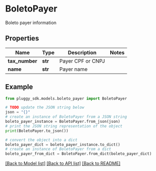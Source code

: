 # BoletoPayer

Boleto payer information

## Properties

Name | Type | Description | Notes
------------ | ------------- | ------------- | -------------
**tax_number** | **str** | Payer CPF or CNPJ | 
**name** | **str** | Payer name | 

## Example

```python
from pluggy_sdk.models.boleto_payer import BoletoPayer

# TODO update the JSON string below
json = "{}"
# create an instance of BoletoPayer from a JSON string
boleto_payer_instance = BoletoPayer.from_json(json)
# print the JSON string representation of the object
print(BoletoPayer.to_json())

# convert the object into a dict
boleto_payer_dict = boleto_payer_instance.to_dict()
# create an instance of BoletoPayer from a dict
boleto_payer_from_dict = BoletoPayer.from_dict(boleto_payer_dict)
```
[[Back to Model list]](../README.md#documentation-for-models) [[Back to API list]](../README.md#documentation-for-api-endpoints) [[Back to README]](../README.md)



